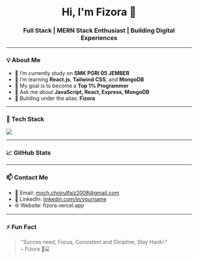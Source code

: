 <h1 align="center">Hi, I'm Fizora 👋</h1>
<h3 align="center">Full Stack | MERN Stack Enthusiast | Building Digital Experiences</h3>

---

### 💡 About Me
- 🔭 I’m currently study on **SMK PGRI 05 JEMBER**
- 🌱 I’m learning **React.js**, **Tailwind CSS**, and **MongoDB**
- 🎯 My goal is to become a **Top 1% Programmer**
- 💬 Ask me about **JavaScript, React, Express, MongoDB**
- 🚀 Building under the alias: **Fizora**

---

### 🧰 Tech Stack
<p align="left">
  <img src="https://skillicons.dev/icons?i=html,css,js,ts,py,php,laravel,django,react,nextjs,nodejs,express,mongodb,mysql,prisma,tailwind,git,github,npm,vscode" />
</p>

---

### 📈 GitHub Stats
<p align="center">

</p>

---

### 📫 Contact Me
- 📧 Email: moch.choirulfaiz2008@gmail.com
- 💼 LinkedIn: [linkedin.com/in/yourname](none)
- 🌐 Website: fizora.vercel.app

---

### ⚡ Fun Fact
> "Succes need, Focus, Consistent and Dicipline, Stay Hard🔥"  
> – Fizora 🧠💻

